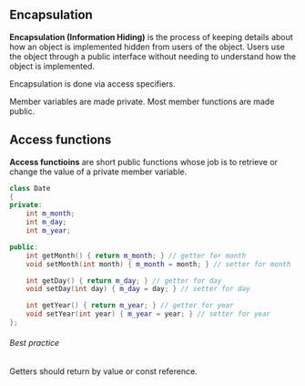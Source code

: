 ## Encapsulation
**Encapsulation (Information Hiding)** is the process of keeping details about how an object is implemented hidden from users of the object. Users use the object through a public interface without needing to understand how the object is implemented.

Encapsulation is done via access specifiers. 

Member variables are made private. Most member functions are made public.

## Access functions
**Access functioins** are short public functions whose job is to retrieve or change the value of a private member variable.

```cpp
class Date
{
private:
    int m_month;
    int m_day;
    int m_year;

public:
    int getMonth() { return m_month; } // getter for month
    void setMonth(int month) { m_month = month; } // setter for month

    int getDay() { return m_day; } // getter for day
    void setDay(int day) { m_day = day; } // setter for day

    int getYear() { return m_year; } // getter for year
    void setYear(int year) { m_year = year; } // setter for year
};
```

###### Best practice 
Getters should return by value or const reference. 

